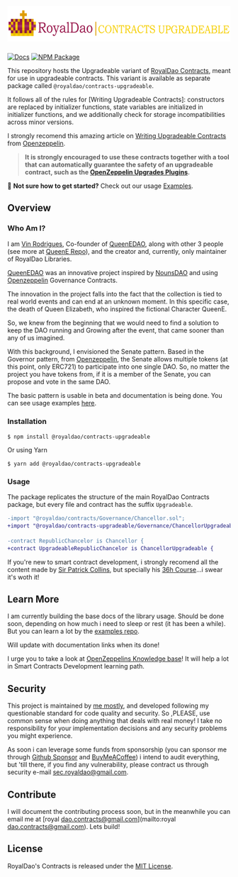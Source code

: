 # <img src="https://github.com/RoyalDAO/royaldao-contracts-upgradeable/blob/RELEASES/assets/images/RoyalDAO_Logo.png" alt="RoyalDao" height="80px">

[![Docs](https://img.shields.io/badge/docs-%F0%9F%93%84-blue)](https://royaldao.gitbook.io/royaldao-contracts/)
[![NPM Package](https://img.shields.io/npm/v/@royaldao/contracts-upgradeable.svg)](https://www.npmjs.org/package/@royaldao/contracts-upgradeable)

This repository hosts the Upgradeable variant of [RoyalDao Contracts](https://github.com/RoyalDAO/royaldao-contracts), meant for use in upgradeable contracts. This variant is available as separate package called `@royaldao/contracts-upgradeable`.

It follows all of the rules for [Writing Upgradeable Contracts]: constructors are replaced by initializer functions, state variables are initialized in initializer functions, and we additionally check for storage incompatibilities across minor versions.

I strongly recomend this amazing article on [Writing Upgradeable Contracts](https://docs.openzeppelin.com/upgrades-plugins/writing-upgradeable) from [Openzeppelin](https://www.openzeppelin.com/).

> **It is strongly encouraged to use these contracts together with a tool that can automatically guarantee the safety of an upgradeable contract, such as the [OpenZeppelin Upgrades Plugins](https://github.com/OpenZeppelin/openzeppelin-upgrades).**

:mage: **Not sure how to get started?** Check out our usage [Examples](https://github.com/RoyalDAO/examples).

## Overview

### Who Am I?

I am [Vin Rodrigues](https://github.com/rodriguesmvinicius), Co-founder of [QueenEDAO](https://queene.wtf/), along with other 3 people (see more at [QueenE Repo](https://github.com/rodriguesmvinicius/QueenE_Contracts/blob/HEAD/README.md)), and the creator and, currently, only maintainer of RoyalDao Libraries.

[QueenEDAO](https://queene.wtf/) was an innovative project inspired by [NounsDAO](https://nouns.wtf/) and using [Openzeppelin](https://www.openzeppelin.com/) Governance Contracts.

The innovation in the project falls into the fact that the collection is tied to real world events and can end at an unknown moment.
In this specific case, the death of Queen Elizabeth, who inspired the fictional Character QueenE.

So, we knew from the beginning that we would need to find a solution to keep the DAO running and Growing after the event, that came sooner than any of us imagined.

With this background, I envisioned the Senate pattern. Based in the Governor pattern, from [Openzeppelin](https://www.openzeppelin.com/), the Senate allows multiple tokens (at this point, only ERC721) to participate into one single DAO. So, no matter the project you have tokens from, if it is a member of the Senate, you can propose and vote in the same DAO.

The basic pattern is usable in beta and documentation is being done. You can see usage examples [here](https://github.com/RoyalDAO/examples).

### Installation

```console
$ npm install @royaldao/contracts-upgradeable
```
Or using Yarn
```console
$ yarn add @royaldao/contracts-upgradeable
```

### Usage

The package replicates the structure of the main RoyalDao Contracts package, but every file and contract has the suffix `Upgradeable`.

```diff
-import "@royaldao/contracts/Governance/Chancellor.sol";
+import "@royaldao/contracts-upgradeable/Governance/ChancellorUpgradeable.sol";
 
-contract RepublicChancelor is Chancellor {
+contract UpgradeableRepublicChancelor is ChancellorUpgradeable {
```

If you're new to smart contract development, i strongly recomend all the content made by [Sir Patrick Collins](https://www.youtube.com/c/PatrickCollins), but specially his [36h Course](https://www.youtube.com/watch?v=gyMwXuJrbJQ)...i swear it's woth it!

## Learn More

I am currently building the base docs of the library usage. Should be done soon, depending on how much i need to sleep or rest (it has been a while).
But you can learn a lot by the [examples repo](https://github.com/RoyalDAO/examples).

Will update with documentation links when its done!

I urge you to take a look at [OpenZeppelins Knowledge base](https://docs.openzeppelin.com/)! It will help a lot in Smart Contracts Development learning path.

## Security

This project is maintained by [me mostly](https://github.com/rodriguesmvinicius), and developed following my questionable standard for code quality and security. So ,PLEASE, use common sense when doing anything that deals with real money! I take no responsibility for your implementation decisions and any security problems you might experience.

As soon i can leverage some funds from sponsorship (you can sponsor me through [Github Sponsor](https://github.com/sponsors/rodriguesmvinicius?o=esb) and [BuyMeACoffee](https://www.buymeacoffee.com/vinrodrigues)) i intend to audit everything, but 'till there, if you find any vulnerability, please contract us through security e-mail [sec.royaldao@gmail.com](mailto:sec.royaldao@gmail.com).

## Contribute

I will document the contributing process soon, but in the meanwhile you can email me at [royal dao.contracts@gmail.com](mailto:royal dao.contracts@gmail.com). Lets build!

## License

RoyalDao's Contracts is released under the [MIT License](LICENSE).
